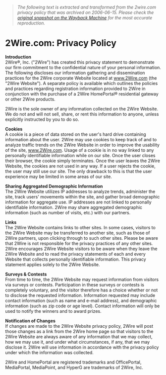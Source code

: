 > *The following text is extracted and transformed from the 2wire.com privacy policy that was archived on 2006-06-15. Please check the [original snapshot on the Wayback Machine](https://web.archive.org/web/20060615214433id_/http%3A//2wire.com/%3Fp%3D275) for the most accurate reproduction.*

# 2Wire.com: Privacy Policy

**Introduction**  
2Wire®, Inc. ("2Wire") has created this privacy statement to demonstrate our firm commitment to the confidential nature of your personal information. The following discloses our information gathering and dissemination practices for the 2Wire corporate Website located at www.2Wire.com (the "2Wire Website"). A separate policy is available which outlines the policies and practices regarding registration information provided to 2Wire in conjunction with the purchase of a 2Wire HomePortal® residential gateway or other 2Wire products.

2Wire is the sole owner of any information collected on the 2Wire Website. We do not and will not sell, share, or rent this information to anyone, unless explicitly instructed by you to do so.

**Cookies**  
A cookie is a piece of data stored on the user's hard drive containing information about the user. 2Wire may use cookies to keep track of and to analyze traffic trends on the 2Wire Website in order to improve the usability of the site, www.2Wire.com. Usage of a cookie is in no way linked to any personally identifiable information while on our site. Once the user closes their browser, the cookie simply terminates. Once the user leaves the 2Wire Website, the cookies are not used in any way. If a user rejects the cookie, the user may still use our site. The only drawback to this is that the user experience may be limited in some areas of our site.

**Sharing Aggregated Demographic Information**  
The 2Wire Website utilizes IP addresses to analyze trends, administer the site, track users' movements within the site, and gather broad demographic information for aggregate use. IP addresses are not linked to personally identifiable information. 2Wire may share aggregated demographic information (such as number of visits, etc.) with our partners. 

**Links**  
The 2Wire Website contains links to other sites. In some cases, visitors to the 2Wire Website may be transferred to another site, such as those of 2Wire partners, upon clicking through to such other sites. Please be aware that 2Wire is not responsible for the privacy practices of any other sites. 2Wire encourages 2Wire Website visitors to be aware when they leave the 2Wire Website and to read the privacy statements of each and every Website that collects personally identifiable information. This privacy statement applies solely to the 2Wire Website.

**Surveys & Contests**  
From time to time, the 2Wire Website may request information from visitors via surveys or contests. Participation in these surveys or contests is completely voluntary, and the visitor therefore has a choice whether or not to disclose the requested information. Information requested may include contact information (such as name and e-mail address), and demographic information (such as zip code or age level). Contact information will only be used to notify the winners and to award prizes.

**Notification of Changes**  
If changes are made to the 2Wire Website privacy policy, 2Wire will post those changes as a link from the 2Wire home page so that visitors to the 2Wire Website are always aware of any information that we may collect, how we may use it, and under what circumstances, if any, that we may disclose it. 2Wire will use information in accordance with the privacy policy under which the information was collected.

2Wire and HomePortal are registered trademarks and OfficePortal, MediaPortal, MediaPoint, and HyperG are trademarks of 2Wire, Inc.

